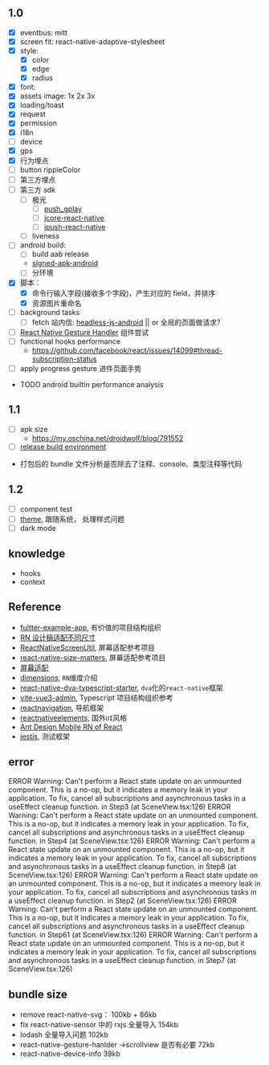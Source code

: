 ## 1.0

- [x] eventbus: mitt
- [x] screen fit: react-native-adaptive-stylesheet
- [x] style:
  - [x] color
  - [x] edge
  - [x] radius
- [x] font:
- [x] assets image: 1x 2x 3x
- [x] loading/toast
- [x] request
- [x] permission
- [x] i18n
- [ ] device
- [x] gps
- [x] 行为埋点
- [ ] button rippleColor
- [ ] 第三方埋点
- [ ] 第三方 sdk
  - [ ] 极光
    - [ ] [push_gplay](https://api.srv.jpush.cn/v1/website/downloads/sdk/push_gplay)
    - [ ] [jcore-react-native](https://github.com/jpush/jcore-react-native/blob/master/package.json)
    - [ ] [jpush-react-native](https://github.com/jpush/jpush-react-native/blob/master/index.d.ts)
  - [ ] liveness
- [ ] android build:
  - [ ] build aab release
  - [signed-apk-android](https://reactnative.dev/docs/signed-apk-android)
  - [ ] 分环境
- [x] 脚本：
  - [x] 命令行输入字段(接收多个字段)，产生对应的 field，并排序
  - [x] 资源图片重命名
- [ ] background tasks
  - [ ] fetch 站内信: [headless-js-android](https://reactnative.dev/docs/headless-js-android) || or 全局的页面做请求?
- [ ] [React Native Gesture Handler](https://docs.swmansion.com/react-native-gesture-handler/docs/1.10.3/about-handlers/#using-native-components) 组件尝试
- [ ] functional hooks performance
  - https://github.com/facebook/react/issues/14099#thread-subscription-status
- [ ] apply progress gesture 进件页面手势
- TODO android builtin performance analysis

## 1.1

- [ ] apk size
  - https://my.oschina.net/droidwolf/blog/791552
- [ ] [release build environment](https://stackoverflow.com/questions/33117227/setting-environment-variable-in-react-native)
- 打包后的 bundle 文件分析是否除去了注释、console、类型注释等代码

## 1.2

- [ ] component test
- [ ] [theme](https://reactnavigation.org/docs/themes), 跟随系统， 处理样式问题
- [ ] dark mode

## knowledge

- hooks
- context

## Reference

- [fultter-example-app](https://github.com/zhongmeizhi/fultter-example-app), 有价值的项目结构组织
- [RN 设计稿适配不同尺寸](https://www.jianshu.com/p/42c823f150f1)
- [ReactNativeScreenUtil](https://github.com/lizhuoyuan/ReactNativeScreenUtil), 屏幕适配参考项目
- [react-native-size-matters](https://github.com/nirsky/react-native-size-matters), 屏幕适配参考项目
- [屏幕适配](https://reactnative.520wcf.com/ping-mu-shi-pei.html)
- [dimensions](https://reactnative.dev/docs/dimensions), `RN`维度介绍
- [react-native-dva-typescript-starter](https://github.com/ronffy/react-native-dva-typescript-starter), `dva`化的`react-native`框架
- [vite-vue3-admin](https://github.com/buqiyuan/vite-vue3-admin), Typescript 项目结构组织参考
- [reactnavigation](https://reactnavigation.org/docs/getting-started/), 导航框架
- [reactnativeelements](https://reactnativeelements.com/docs), 国外`UI`风格
- [Ant Design Mobile RN of React](https://rn.mobile.ant.design/docs/react/introduce-cn)
- [jestjs](https://jestjs.io/docs/getting-started), 测试框架

## error

ERROR Warning: Can't perform a React state update on an unmounted component. This is a no-op, but it indicates a memory leak in your application. To fix, cancel all subscriptions and asynchronous tasks in a useEffect cleanup function.
in Step3 (at SceneView.tsx:126)
ERROR Warning: Can't perform a React state update on an unmounted component. This is a no-op, but it indicates a memory leak in your application. To fix, cancel all subscriptions and asynchronous tasks in a useEffect cleanup function.
in Step4 (at SceneView.tsx:126)
ERROR Warning: Can't perform a React state update on an unmounted component. This is a no-op, but it indicates a memory leak in your application. To fix, cancel all subscriptions and asynchronous tasks in a useEffect cleanup function.
in Step8 (at SceneView.tsx:126)
ERROR Warning: Can't perform a React state update on an unmounted component. This is a no-op, but it indicates a memory leak in your application. To fix, cancel all subscriptions and asynchronous tasks in a useEffect cleanup function.
in Step2 (at SceneView.tsx:126)
ERROR Warning: Can't perform a React state update on an unmounted component. This is a no-op, but it indicates a memory leak in your application. To fix, cancel all subscriptions and asynchronous tasks in a useEffect cleanup function.
in Step61 (at SceneView.tsx:126)
ERROR Warning: Can't perform a React state update on an unmounted component. This is a no-op, but it indicates a memory leak in your application. To fix, cancel all subscriptions and asynchronous tasks in a useEffect cleanup function.
in Step7 (at SceneView.tsx:126)

## bundle size

- remove react-native-svg： 100kb + 86kb
- fix react-native-sensor 中的 rxjs 全量导入 154kb
- lodash 全量导入问题 102kb
- react-native-gesture-hanlder ->scrollview 是否有必要 72kb
- react-native-device-info 39kb
